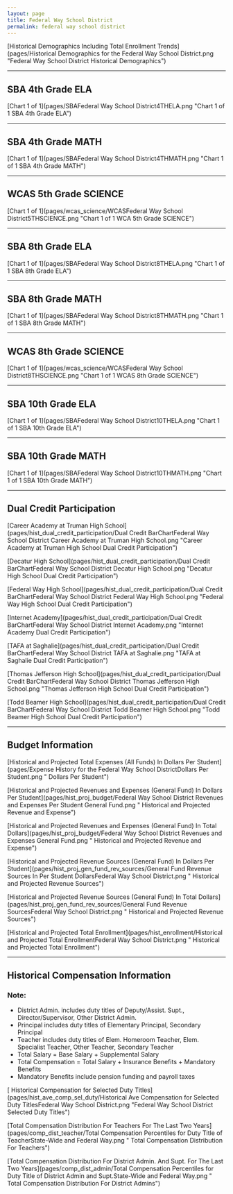 ```yaml
---
layout: page
title: Federal Way School District
permalink: federal way school district
---
```



[Historical Demographics Including Total Enrollment Trends](pages/Historical Demographics for the Federal Way School District.png "Federal Way School District Historical Demographics")

___

## SBA 4th Grade ELA

[Chart 1 of 1](pages/SBAFederal Way School District4THELA.png "Chart 1 of 1 SBA 4th Grade ELA")


___

## SBA 4th Grade MATH

[Chart 1 of 1](pages/SBAFederal Way School District4THMATH.png "Chart 1 of 1 SBA 4th Grade MATH")


___

## WCAS 5th Grade SCIENCE

[Chart 1 of 1](pages/wcas_science/WCASFederal Way School District5THSCIENCE.png "Chart 1 of 1 WCA 5th Grade SCIENCE")


___

## SBA 8th Grade ELA

[Chart 1 of 1](pages/SBAFederal Way School District8THELA.png "Chart 1 of 1 SBA 8th Grade ELA")


___

## SBA 8th Grade MATH

[Chart 1 of 1](pages/SBAFederal Way School District8THMATH.png "Chart 1 of 1 SBA 8th Grade MATH")


___

## WCAS 8th Grade SCIENCE

[Chart 1 of 1](pages/wcas_science/WCASFederal Way School District8THSCIENCE.png "Chart 1 of 1 WCAS 8th Grade SCIENCE")


___

## SBA 10th Grade ELA

[Chart 1 of 1](pages/SBAFederal Way School District10THELA.png "Chart 1 of 1 SBA 10th Grade ELA")


___

## SBA 10th Grade MATH

[Chart 1 of 1](pages/SBAFederal Way School District10THMATH.png "Chart 1 of 1 SBA 10th Grade MATH")


___

## Dual Credit Participation

[Career Academy at Truman High School](pages/hist_dual_credit_participation/Dual Credit BarChartFederal Way School District Career Academy at Truman High School.png "Career Academy at Truman High School Dual Credit Participation")

[Decatur High School](pages/hist_dual_credit_participation/Dual Credit BarChartFederal Way School District Decatur High School.png "Decatur High School Dual Credit Participation")

[Federal Way High School](pages/hist_dual_credit_participation/Dual Credit BarChartFederal Way School District Federal Way High School.png "Federal Way High School Dual Credit Participation")

[Internet Academy](pages/hist_dual_credit_participation/Dual Credit BarChartFederal Way School District Internet Academy.png "Internet Academy Dual Credit Participation")

[TAFA at Saghalie](pages/hist_dual_credit_participation/Dual Credit BarChartFederal Way School District TAFA at Saghalie.png "TAFA at Saghalie Dual Credit Participation")

[Thomas Jefferson High School](pages/hist_dual_credit_participation/Dual Credit BarChartFederal Way School District Thomas Jefferson High School.png "Thomas Jefferson High School Dual Credit Participation")

[Todd Beamer High School](pages/hist_dual_credit_participation/Dual Credit BarChartFederal Way School District Todd Beamer High School.png "Todd Beamer High School Dual Credit Participation")


___

## Budget Information

[Historical and Projected Total Expenses (All Funds) In Dollars Per Student](pages/Expense History for the Federal Way School DistrictDollars Per Student.png " Dollars Per Student")

[Historical and Projected Revenues and Expenses (General Fund) In Dollars Per Student](pages/hist_proj_budget/Federal Way School District Revenues and Expenses Per Student General Fund.png " Historical and Projected Revenue and Expense")

[Historical and Projected Revenues and Expenses (General Fund) In Total Dollars](pages/hist_proj_budget/Federal Way School District Revenues and Expenses General Fund.png " Historical and Projected Revenue and Expense")

[Historical and Projected Revenue Sources (General Fund) In Dollars Per Student](pages/hist_proj_gen_fund_rev_sources/General Fund Revenue Sources In Per Student DollarsFederal Way School District.png " Historical and Projected Revenue Sources")

[Historical and Projected Revenue Sources (General Fund) In Total Dollars](pages/hist_proj_gen_fund_rev_sources/General Fund Revenue SourcesFederal Way School District.png " Historical and Projected Revenue Sources")

[Historical and Projected Total Enrollment](pages/hist_enrollment/Historical and Projected Total EnrollmentFederal Way School District.png " Historical and Projected Total Enrollment")


___

## Historical Compensation Information
### Note:
- District Admin. includes duty titles of Deputy/Assist. Supt., Director/Supervisor, Other District Admin.
- Principal includes duty titles of Elementary Principal, Secondary Principal
- Teacher includes duty titles of Elem. Homeroom Teacher, Elem. Specialist Teacher, Other Teacher, Secondary Teacher
- Total Salary = Base Salary + Supplemental Salary
- Total Compensation = Total Salary + Insurance Benefits + Mandatory Benefits
- Mandatory Benefits include pension funding and payroll taxes

[ Historical Compensation for Selected Duty Titles](pages/hist_ave_comp_sel_duty/Historical Ave Compensation for Selected Duty TitlesFederal Way School District.png "Federal Way School District Selected Duty Titles")

[Total Compensation Distribution For Teachers For The Last Two Years](pages/comp_dist_teacher/Total Compensation Percentiles for Duty Title of TeacherState-Wide and Federal Way.png " Total Compensation Distribution For Teachers")

[Total Compensation Distribution For District Admin. And Supt. For The Last Two Years](pages/comp_dist_admin/Total Compensation Percentiles for Duty Title of District Admin and Supt.State-Wide and Federal Way.png " Total Compensation Distribution For District Admins")

